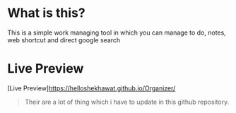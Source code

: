 # What is this?
This is a simple work managing tool in which you can manage to do, notes, web shortcut and direct google search

# Live Preview
[Live Preview]https://helloshekhawat.github.io/Organizer/

> Their are a lot of thing which i have to update in this github repository.
